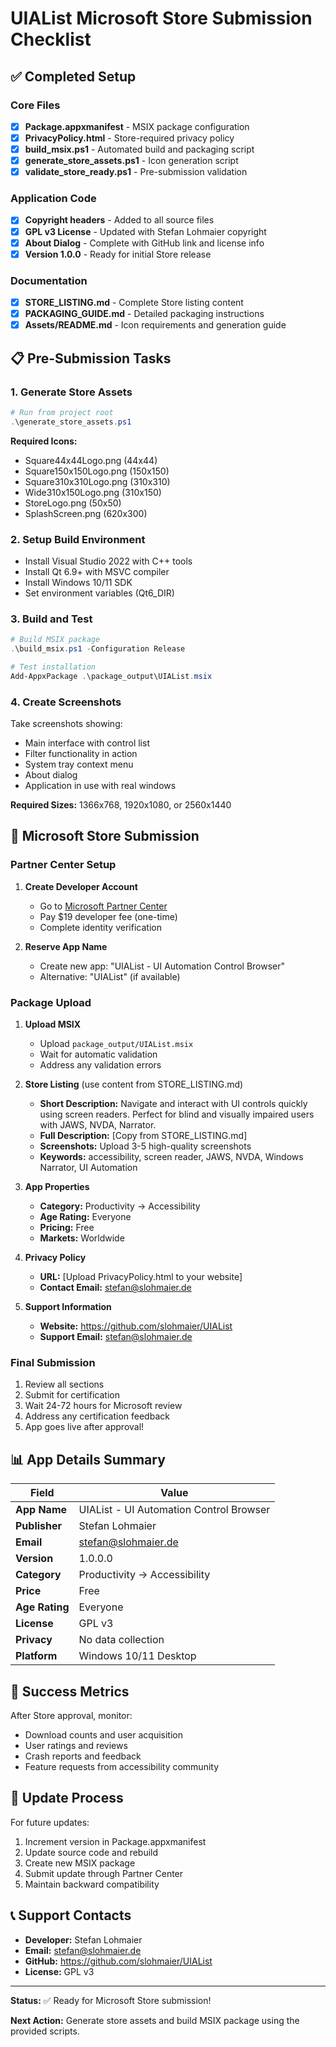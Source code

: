 # UIAList Microsoft Store Submission Checklist

## ✅ Completed Setup

### Core Files
- [x] **Package.appxmanifest** - MSIX package configuration
- [x] **PrivacyPolicy.html** - Store-required privacy policy  
- [x] **build_msix.ps1** - Automated build and packaging script
- [x] **generate_store_assets.ps1** - Icon generation script
- [x] **validate_store_ready.ps1** - Pre-submission validation

### Application Code
- [x] **Copyright headers** - Added to all source files
- [x] **GPL v3 License** - Updated with Stefan Lohmaier copyright
- [x] **About Dialog** - Complete with GitHub link and license info
- [x] **Version 1.0.0** - Ready for initial Store release

### Documentation
- [x] **STORE_LISTING.md** - Complete Store listing content
- [x] **PACKAGING_GUIDE.md** - Detailed packaging instructions
- [x] **Assets/README.md** - Icon requirements and generation guide

## 📋 Pre-Submission Tasks

### 1. Generate Store Assets
```powershell
# Run from project root
.\generate_store_assets.ps1
```

**Required Icons:**
- Square44x44Logo.png (44x44)
- Square150x150Logo.png (150x150)
- Square310x310Logo.png (310x310)
- Wide310x150Logo.png (310x150)
- StoreLogo.png (50x50)
- SplashScreen.png (620x300)

### 2. Setup Build Environment
- Install Visual Studio 2022 with C++ tools
- Install Qt 6.9+ with MSVC compiler
- Install Windows 10/11 SDK
- Set environment variables (Qt6_DIR)

### 3. Build and Test
```powershell
# Build MSIX package
.\build_msix.ps1 -Configuration Release

# Test installation
Add-AppxPackage .\package_output\UIAList.msix
```

### 4. Create Screenshots
Take screenshots showing:
- Main interface with control list
- Filter functionality in action
- System tray context menu
- About dialog
- Application in use with real windows

**Required Sizes:** 1366x768, 1920x1080, or 2560x1440

## 🏪 Microsoft Store Submission

### Partner Center Setup
1. **Create Developer Account**
   - Go to [Microsoft Partner Center](https://partner.microsoft.com/)
   - Pay $19 developer fee (one-time)
   - Complete identity verification

2. **Reserve App Name**
   - Create new app: "UIAList - UI Automation Control Browser"
   - Alternative: "UIAList" (if available)

### Package Upload
1. **Upload MSIX**
   - Upload `package_output/UIAList.msix`
   - Wait for automatic validation
   - Address any validation errors

2. **Store Listing** (use content from STORE_LISTING.md)
   - **Short Description:** Navigate and interact with UI controls quickly using screen readers. Perfect for blind and visually impaired users with JAWS, NVDA, Narrator.
   - **Full Description:** [Copy from STORE_LISTING.md]
   - **Screenshots:** Upload 3-5 high-quality screenshots
   - **Keywords:** accessibility, screen reader, JAWS, NVDA, Windows Narrator, UI Automation

3. **App Properties**
   - **Category:** Productivity → Accessibility
   - **Age Rating:** Everyone
   - **Pricing:** Free
   - **Markets:** Worldwide

4. **Privacy Policy**
   - **URL:** [Upload PrivacyPolicy.html to your website]
   - **Contact Email:** stefan@slohmaier.de

5. **Support Information**
   - **Website:** https://github.com/slohmaier/UIAList
   - **Support Email:** stefan@slohmaier.de

### Final Submission
1. Review all sections
2. Submit for certification
3. Wait 24-72 hours for Microsoft review
4. Address any certification feedback
5. App goes live after approval!

## 📊 App Details Summary

| Field | Value |
|-------|-------|
| **App Name** | UIAList - UI Automation Control Browser |
| **Publisher** | Stefan Lohmaier |
| **Email** | stefan@slohmaier.de |
| **Version** | 1.0.0.0 |
| **Category** | Productivity → Accessibility |
| **Price** | Free |
| **Age Rating** | Everyone |
| **License** | GPL v3 |
| **Privacy** | No data collection |
| **Platform** | Windows 10/11 Desktop |

## 🎯 Success Metrics

After Store approval, monitor:
- Download counts and user acquisition
- User ratings and reviews
- Crash reports and feedback
- Feature requests from accessibility community

## 🔄 Update Process

For future updates:
1. Increment version in Package.appxmanifest
2. Update source code and rebuild
3. Create new MSIX package
4. Submit update through Partner Center
5. Maintain backward compatibility

## 📞 Support Contacts

- **Developer:** Stefan Lohmaier
- **Email:** stefan@slohmaier.de
- **GitHub:** https://github.com/slohmaier/UIAList
- **License:** GPL v3

---

**Status:** ✅ Ready for Microsoft Store submission!

**Next Action:** Generate store assets and build MSIX package using the provided scripts.